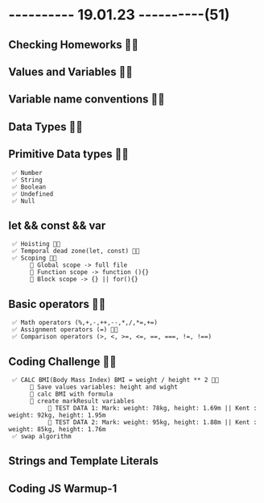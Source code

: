 # ---------- 19.01.23 ----------(51)

## Checking Homeworks 👍🏻

## Values and Variables 👍🏻

## Variable name conventions 👍🏻

## Data Types 👍🏻

## Primitive Data types 👍🏻

     ✅ Number
     ✅ String
     ✅ Boolean
     ✅ Undefined
     ✅ Null

## let && const && var

     ✅ Hoisting 👍🏻
     ✅ Temporal dead zone(let, const) 👍🏻
     ✅ Scoping 👍🏻
          🔷 Global scope -> full file
          🔷 Function scope -> function (){}
          🔷 Block scope -> {} || for(){}

## Basic operators 👍🏻

     ✅ Math operators (%,+,-,++,--,*,/,*=,+=)
     ✅ Assignment operators (=) 👍🏻
     ✅ Comparison operators (>, <, >=, <=, ==, ===, !=, !==)

## Coding Challenge 👍🏻

     ✅ CALC BMI(Body Mass Index) BMI = weight / height ** 2 👍🏻
          🔷 Save values variables: height and wight
          🔷 calc BMI with formula
          🔷 create markResult variables
               🎁 TEST DATA 1: Mark: weight: 78kg, height: 1.69m || Kent : weight: 92kg, height: 1.95m
               🎁 TEST DATA 2: Mark: weight: 95kg, height: 1.88m || Kent : weight: 85kg, height: 1.76m
     ✅ swap algorithm

## Strings and Template Literals

## Coding JS Warmup-1
